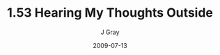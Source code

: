 ---
title: '1.53 Hearing My Thoughts Outside'
alt: 'Mysteries of the Arcana'
date: '2009-07-13'
author: 'J Gray'
artist: 'Keira'
chapter: '1 More Heavens and Earths'
filler: false
---